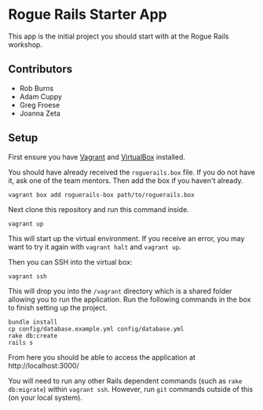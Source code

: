 # Rogue Rails Starter App

This app is the initial project you should start with at the Rogue Rails workshop.

## Contributors

+ Rob Burns
+ Adam Cuppy
+ Greg Froese
+ Joanna Zeta

## Setup

First ensure you have [Vagrant](http://www.vagrantup.com) and [VirtualBox](https://www.virtualbox.org/wiki/Downloads) installed.

You should have already received the `roguerails.box` file. If you do not have it, ask one of the team mentors. Then add the box if you haven't already.

```
vagrant box add roguerails-box path/to/roguerails.box
```

Next clone this repository and run this command inside.

```
vagrant up
```

This will start up the virtual environment. If you receive an error, you may want to try it again with `vagrant halt` and `vagrant up`.

Then you can SSH into the virtual box:

```
vagrant ssh
```

This will drop you into the `/vagrant` directory which is a shared folder allowing you to run the application. Run the following commands in the box to finish setting up the project.

```
bundle install
cp config/database.example.yml config/database.yml
rake db:create
rails s
```

From here you should be able to access the application at http://localhost:3000/

You will need to run any other Rails dependent commands (such as `rake db:migrate`) within `vagrant ssh`. However, run `git` commands outside of this (on your local system).

